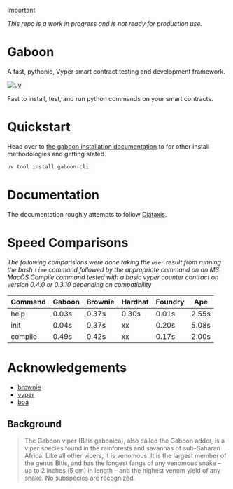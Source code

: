 >[!IMPORTANT]
> *This repo is a work in progress and is not ready for production use.*

# Gaboon

A fast, pythonic, Vyper smart contract testing and development framework.

[![uv](https://img.shields.io/endpoint?url=https://raw.githubusercontent.com/astral-sh/uv/main/assets/badge/v0.json)](https://github.com/astral-sh/uv)

<!-- <p align="center">
    <br />
    <a href="https://cyfrin.io/">
        <img src="./img/gaboon-logo.png" width="250" alt=""/></a>
    <br />
</p> -->

Fast to install, test, and run python commands on your smart contracts.

# Quickstart

Head over to [the gaboon installation documentation](https://cyfrin.github.io/gaboon/installing-gaboon.html) to for other install methodologies and getting stated.


```bash
uv tool install gaboon-cli
```

# Documentation

The documentation roughly attempts to follow [Diátaxis](https://diataxis.fr/).

# Speed Comparisons

*The following comparisions were done taking the `user` result from running the bash `time` command followed by the appropriote command on an M3 MacOS*
*Compile command tested with a basic vyper counter contract on version 0.4.0 or 0.3.10 depending on compatibility*


| Command | Gaboon | Brownie | Hardhat | Foundry | Ape   |
| ------- | ------ | ------- | ------- | ------- | ----- |
| help    | 0.03s  | 0.37s   | 0.30s   | 0.01s   | 2.55s |
| init    | 0.04s  | 0.37s   | xx      | 0.20s   | 5.08s |
| compile | 0.49s  | 0.42s   | xx      | 0.17s   | 2.00s |


# Acknowledgements 

- [brownie](https://github.com/eth-brownie/brownie)
- [vyper](https://github.com/vyperlang/vyper)
- [boa](https://github.com/vyperlang/titanoboa)

## Background

> The Gaboon viper (Bitis gabonica), also called the Gaboon adder, is a viper species found in the rainforests and savannas of sub-Saharan Africa. Like all other vipers, it is venomous. It is the largest member of the genus Bitis, and has the longest fangs of any venomous snake – up to 2 inches (5 cm) in length – and the highest venom yield of any snake. No subspecies are recognized.
